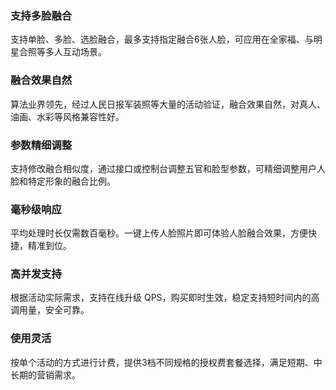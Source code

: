 
### 支持多脸融合
支持单脸、多脸、选脸融合，最多支持指定融合6张人脸，可应用在全家福、与明星合照等多人互动场景。

### 融合效果自然
算法业界领先，经过人民日报军装照等大量的活动验证，融合效果自然，对真人、油画、水彩等风格兼容性好。

### 参数精细调整
支持修改融合相似度，通过接口或控制台调整五官和脸型参数，可精细调整用户人脸和特定形象的融合比例。

### 毫秒级响应
平均处理时长仅需数百毫秒。一键上传人脸照片即可体验人脸融合效果，方便快捷，精准到位。

### 高并发支持
根据活动实际需求，支持在线升级 QPS，购买即时生效，稳定支持短时间内的高调用量，安全可靠。

### 使用灵活
按单个活动的方式进行计费，提供3档不同规格的授权费套餐选择，满足短期、中长期的营销需求。   

